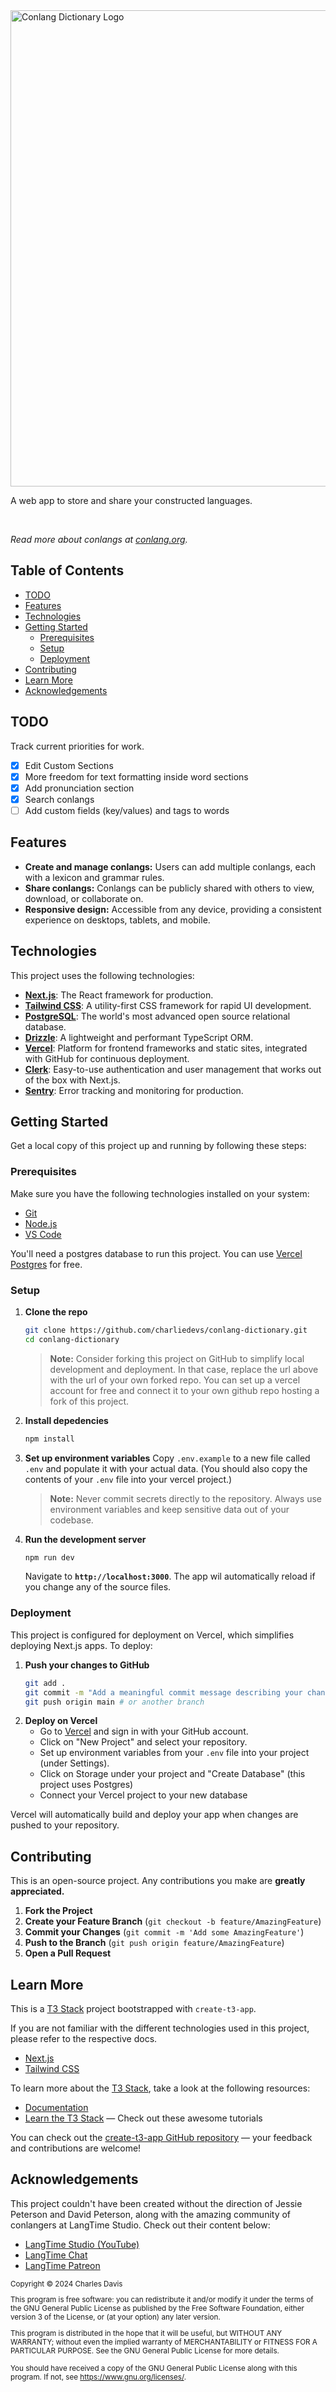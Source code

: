 <a href="https://conlangdictionary.com" target="_blank">
  <img width="762" alt="Conlang Dictionary Logo" src="https://github.com/charliedevs/conlang-dictionary/assets/34718612/85a923a8-0e3b-4795-8c87-012272f48682">
</a>

A web app to store and share your constructed languages.

<br>

_Read more about conlangs at [conlang.org](https://conlang.org)._

## Table of Contents

- [TODO](#todo)
- [Features](#features)
- [Technologies](#technologies)
- [Getting Started](#getting-started)
  - [Prerequisites](#prerequisites)
  - [Setup](#setup)
  - [Deployment](#deployment)
- [Contributing](#contributing)
- [Learn More](#learn-more)
- [Acknowledgements](#acknowledgements)

## TODO

Track current priorities for work.

- [x] Edit Custom Sections
- [x] More freedom for text formatting inside word sections
- [x] Add pronunciation section
- [x] Search conlangs
- [ ] Add custom fields (key/values) and tags to words

## Features

- **Create and manage conlangs:** Users can add multiple conlangs, each with a lexicon and grammar rules.
- **Share conlangs:** Conlangs can be publicly shared with others to view, download, or collaborate on.
- **Responsive design:** Accessible from any device, providing a consistent experience on desktops, tablets, and mobile.

## Technologies

This project uses the following technologies:

- **[Next.js](https://nextjs.org)**: The React framework for production.
- **[Tailwind CSS](https://tailwindcss.com)**: A utility-first CSS framework for rapid UI development.
- **[PostgreSQL](https://www.postgresql.org/)**: The world's most advanced open source relational database.
- **[Drizzle](https://orm.drizzle.team/)**: A lightweight and performant TypeScript ORM.
- **[Vercel](https://vercel.com)**: Platform for frontend frameworks and static sites, integrated with GitHub for continuous deployment.
- **[Clerk](https://clerk.dev)**: Easy-to-use authentication and user management that works out of the box with Next.js.
- **[Sentry](https://sentry.io)**: Error tracking and monitoring for production.

## Getting Started

Get a local copy of this project up and running by following these steps:

### Prerequisites

Make sure you have the following technologies installed on your system:

- [Git](https://github.com/git-guides/install-git)
- [Node.js](https://docs.npmjs.com/downloading-and-installing-node-js-and-npm)
- [VS Code](https://code.visualstudio.com)

You'll need a postgres database to run this project. You can use [Vercel Postgres](https://vercel.com/docs/storage/vercel-postgres) for free.

### Setup

1. **Clone the repo**
   ```bash
   git clone https://github.com/charliedevs/conlang-dictionary.git
   cd conlang-dictionary
   ```
   > **Note:** Consider forking this project on GitHub to simplify local development and deployment. In that case, replace the url above with the url of your own forked repo. You can set up a vercel account for free and connect it to your own github repo hosting a fork of this project.
2. **Install depedencies**
   ```bash
   npm install
   ```
3. **Set up environment variables**
   Copy `.env.example` to a new file called `.env` and populate it with your actual data. (You should also copy the contents of your `.env` file into your vercel project.)

   > **Note:** Never commit secrets directly to the repository. Always use environment variables and keep sensitive data out of your codebase.

4. **Run the development server**
   ```bash
   npm run dev
   ```
   Navigate to **`http://localhost:3000`**. The app wil automatically reload if you change any of the source files.

### Deployment

This project is configured for deployment on Vercel, which simplifies deploying Next.js apps. To deploy:

1. **Push your changes to GitHub**
   ```bash
   git add .
   git commit -m "Add a meaningful commit message describing your changes"
   git push origin main # or another branch
   ```
2. **Deploy on Vercel**
   - Go to [Vercel](https://vercel.com/) and sign in with your GitHub account.
   - Click on "New Project" and select your repository.
   - Set up environment variables from your `.env` file into your project (under Settings).
   - Click on Storage under your project and "Create Database" (this project uses Postgres)
   - Connect your Vercel project to your new database

Vercel will automatically build and deploy your app when changes are pushed to your repository.

## Contributing

This is an open-source project. Any contributions you make are **greatly appreciated.**

1. **Fork the Project**
2. **Create your Feature Branch** (`git checkout -b feature/AmazingFeature`)
3. **Commit your Changes** (`git commit -m 'Add some AmazingFeature'`)
4. **Push to the Branch** (`git push origin feature/AmazingFeature`)
5. **Open a Pull Request**

## Learn More

This is a [T3 Stack](https://create.t3.gg/) project bootstrapped with `create-t3-app`.

If you are not familiar with the different technologies used in this project, please refer to the respective docs.

- [Next.js](https://nextjs.org)
- [Tailwind CSS](https://tailwindcss.com)

To learn more about the [T3 Stack](https://create.t3.gg/), take a look at the following resources:

- [Documentation](https://create.t3.gg/)
- [Learn the T3 Stack](https://create.t3.gg/en/faq#what-learning-resources-are-currently-available) — Check out these awesome tutorials

You can check out the [create-t3-app GitHub repository](https://github.com/t3-oss/create-t3-app) — your feedback and contributions are welcome!

## Acknowledgements

This project couldn't have been created without the direction of Jessie Peterson and David Peterson, along with the amazing community of conlangers at LangTime Studio. Check out their content below:

- [LangTime Studio (YouTube)](https://www.youtube.com/c/LangTimeStudio)
- [LangTime Chat](https://chat.langtimestudio.com)
- [LangTime Patreon](https://www.patreon.com/langtimestudio)

<small>
Copyright © 2024 Charles Davis

This program is free software: you can redistribute it and/or modify
it under the terms of the GNU General Public License as published by
the Free Software Foundation, either version 3 of the License, or
(at your option) any later version.

This program is distributed in the hope that it will be useful,
but WITHOUT ANY WARRANTY; without even the implied warranty of
MERCHANTABILITY or FITNESS FOR A PARTICULAR PURPOSE. See the
GNU General Public License for more details.

You should have received a copy of the GNU General Public License
along with this program. If not, see <https://www.gnu.org/licenses/>.
</small>
